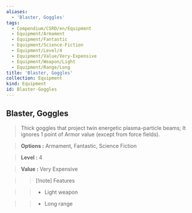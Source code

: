 ```yaml
---
aliases:
  - 'Blaster, Goggles'
tags:
  - Compendium/CSRD/en/Equipment
  - Equipment/Armament
  - Equipment/Fantastic
  - Equipment/Science-Fiction
  - Equipment/Level/4
  - Equipment/Value/Very-Expensive
  - Equipment/Weapon/Light
  - Equipment/Range/Long
title: 'Blaster, Goggles'
collection: Equipment
kind: Equipment
id: Blaster-Goggles
---
```

## Blaster, Goggles    
    
>Thick goggles that project twin energetic plasma-particle beams; It ignores 1 point of Armor value (except from force fields).    
> **Options :** Armament, Fantastic, Science Fiction    
> **Level :** 4    
> **Value :** Very Expensive    
>>[!note] Features    
>> - Light weapon    
>> - Long range

